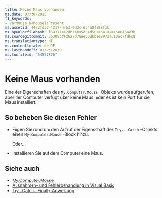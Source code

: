 ```yaml
---
title: Keine Maus vorhanden
ms.date: 07/20/2015
f1_keywords:
- vbrMouse_NoMouseIsPresent
ms.assetid: 4472fd57-4217-4463-9d3c-dc4a8fe88f1b
ms.openlocfilehash: f69371ea2db1aba5d3ad501ab41a9ea6e646ad3b
ms.sourcegitcommit: 6b308cf6d627d78ee36dbbae8972a310ac7fd6c8
ms.translationtype: MT
ms.contentlocale: de-DE
ms.lasthandoff: 01/23/2019
ms.locfileid: "54557876"
---
```

# <a name="no-mouse-is-present"></a>Keine Maus vorhanden
Eine der Eigenschaften des `My.Computer.Mouse` -Objekts wurde aufgerufen, aber der Computer verfügt über keine Maus, oder es ist kein Port für die Maus installiert.  
  
## <a name="to-correct-this-error"></a>So beheben Sie diesen Fehler  
  
-   Fügen Sie rund um den Aufruf der Eigenschaft des `Try...Catch` -Objekts einen `My.Computer.Mouse` -Block hinzu.  
  
     Oder...  
  
-   Installieren Sie auf dem Computer eine Maus.  
  
## <a name="see-also"></a>Siehe auch
- [My.Computer.Mouse](xref:Microsoft.VisualBasic.Devices.Mouse)
- [Ausnahmen- und Fehlerbehandlung in Visual Basic](https://msdn.microsoft.com/library/3e351e73-cf23-40ab-8b60-05794160529e)
- [Try...Catch...Finally-Anweisung](../../visual-basic/language-reference/statements/try-catch-finally-statement.md)
